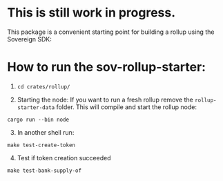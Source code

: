
# This is still work in progress. 

This package is a convenient starting point for building a rollup using the Sovereign SDK:


# How to run the sov-rollup-starter:
1. `cd crates/rollup/`

2. Starting the node:
If you want to run a fresh rollup remove the `rollup-starter-data` folder.
This will compile and start the rollup node:

```shell
cargo run --bin node
```


3. In another shell run:

```shell
make test-create-token
```

4. Test if token creation succeeded

```shell
make test-bank-supply-of
```